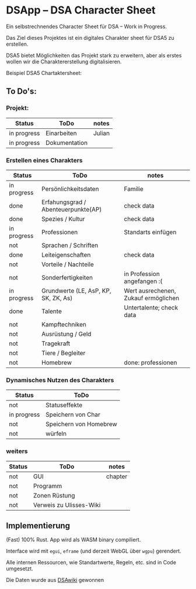 # DSApp – DSA Character Sheet

Ein selbstrechnendes Character Sheet für DSA – Work in Progress.

Das Ziel dieses Projektes ist ein digitales Charakter sheet für DSA5 zu erstellen.

DSA5 bietet Möglichkeiten das Projekt stark zu erweitern, aber als erstes wollen wir die Charaktererstellung digitalisieren.

Beispiel DSA5 Chartaktersheet:


## To Do's:
### Projekt:
| Status | ToDo | notes |
|---|---|---|
| in progress | Einarbeiten | Julian |
| in progress | Dokumentation | | 


### Erstellen eines Charakters
| Status | ToDo | notes |
|---|---|---|
| in progress | Persönlichkeitsdaten | Familie|
| done | Erfahungsgrad / Abenteuerpunkte(AP) | check data|
| done | Spezies / Kultur | check data|
| in progress | Professionen | Standarts einfügen |
| not | Sprachen / Schriften |
| done | Leiteigenschaften | check data |
| not | Vorteile / Nachteile |
| not | Sonderfertigkeiten | in Profession angefangen :(|
| in progress | Grundwerte (LE, AsP, KP, SK, ZK, As) | Wert ausrechenen, Zukauf ermöglichen|
| done | Talente | Untertalente; check data |
| not | Kampftechniken |
| not | Ausrüstung / Geld |
| not | Tragekraft |
| not | Tiere / Begleiter|
| not | Homebrew | done: professionen | 
### Dynamisches Nutzen des Charakters
| Status | ToDo |
|---|---|
| not | Statuseffekte |
| in progress | Speichern von Char |
| not | Speichern von Homebrew |
| not | würfeln |
### weiters
| Status | ToDo | notes |
|---|---|---|
| not | GUI | chapter|
| not | Programm | |
| not | Zonen Rüstung | |
| not | Verweis zu Ulisses-Wiki| |


## Implementierung

(Fast) 100% Rust. App wird als WASM binary compiliert.

Interface wird mit `egui`, `eframe` (und derzeit WebGL über `wgpu`) gerendert.

Alle internen Ressourcen, wie Standartwerte, Regeln, etc. sind in Code umgesetzt.

Die Daten wurde aus [DSAwiki](https://ulisses-regelwiki.de/start.html) gewonnen
